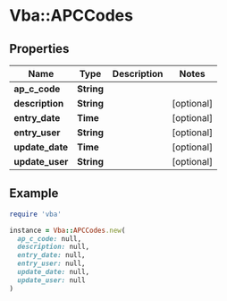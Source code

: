 # Vba::APCCodes

## Properties

| Name | Type | Description | Notes |
| ---- | ---- | ----------- | ----- |
| **ap_c_code** | **String** |  |  |
| **description** | **String** |  | [optional] |
| **entry_date** | **Time** |  | [optional] |
| **entry_user** | **String** |  | [optional] |
| **update_date** | **Time** |  | [optional] |
| **update_user** | **String** |  | [optional] |

## Example

```ruby
require 'vba'

instance = Vba::APCCodes.new(
  ap_c_code: null,
  description: null,
  entry_date: null,
  entry_user: null,
  update_date: null,
  update_user: null
)
```

